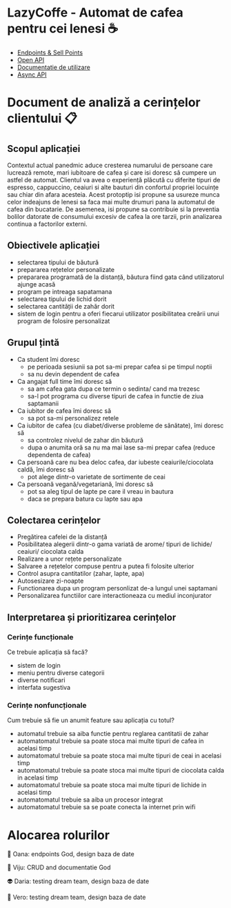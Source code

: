 # LazyCoffe - Automat de cafea pentru cei lenesi :coffee:
- [Endpoints & Sell Points](https://github.com/daria68/Smart-Coffe-Machine/blob/Stefania/Documents/Endpoints.md)
- [Open API](https://github.com/daria68/Smart-Coffe-Machine/blob/Stefania/Documents/OpenApi.yaml)
- [Documentatie de utilizare](https://github.com/daria68/Smart-Coffe-Machine/blob/Stefania/UtilizareDoc.md)
- [Async API]()

# Document de analiză a cerințelor clientului :clipboard:

## Scopul aplicației
Contextul actual panedmic aduce cresterea numarului de persoane care lucrează remote, mari iubitoare de cafea și care isi doresc să cumpere un astfel de automat. Clientul va avea o experiență plăcută cu diferite tipuri de espresso, cappuccino, ceaiuri si alte bauturi din confortul propriei locuințe sau chiar din afara acesteia. Acest protoptip isi propune sa usureze munca celor indeajuns de lenesi sa faca mai multe drumuri pana la automatul de cafea din bucatarie. De asemenea, isi propune sa contribuie si la preventia bolilor datorate de consumului excesiv de cafea la ore tarzii, prin analizarea continua a factorilor externi. 
 
## Obiectivele aplicației
- selectarea tipului de băutură 
- prepararea rețetelor personalizate
- prepararea programată de la distanță, băutura fiind gata când utilizatorul ajunge acasă
- program pe intreaga sapatamana
- selectarea tipului de lichid dorit
- selectarea cantității de zahăr dorit 
- sistem de login pentru a oferi fiecarui utilizator posibilitatea creării unui program de folosire personalizat

## Grupul țintă
- Ca student îmi doresc
  - pe perioada sesiunii sa pot sa-mi prepar cafea si pe timpul noptii
  - sa nu devin dependent de cafea
- Ca angajat full time îmi doresc să
  - sa am cafea gata dupa ce termin o sedinta/ cand ma trezesc
  - sa-l pot programa cu diverse tipuri de cafea in functie de ziua saptamanii
- Ca iubitor de cafea îmi doresc să
  - sa pot sa-mi personalizez retele
- Ca iubitor de cafea (cu diabet/diverse probleme de sănătate), îmi doresc să
  - sa controlez nivelul de zahar din băutură
  - dupa o anumita oră sa nu ma mai lase sa-mi prepar cafea (reduce dependenta de cafea) 
- Ca persoană care nu bea deloc cafea, dar iubeste ceaiurile/ciocolata caldă, îmi doresc să
  - pot alege dintr-o varietate de sortimente de ceai
- Ca persoană vegană/vegetariană, îmi doresc să
  - pot sa aleg tipul de lapte pe care il vreau in bautura
  - daca se prepara batura cu lapte sau apa

## Colectarea cerințelor
- Pregătirea cafelei de la distanță 
- Posibilitatea alegerii dintr-o gama variată de arome/ tipuri de lichide/ ceaiuri/ ciocolata calda
- Realizare a unor rețete personalizate 
- Salvaree a rețetelor compuse pentru a putea fi folosite ulterior
- Control asupra cantitatilor (zahar, lapte, apa)
- Autosesizare zi-noapte
- Functionarea dupa un program personlizat de-a lungul unei saptamani
- Personalizarea functiilor care interactioneaza cu mediul inconjurator

## Interpretarea și prioritizarea cerințelor 

### Cerințe funcționale
Ce trebuie aplicația să facă?

- sistem de login
- meniu pentru diverse categorii
- diverse notificari 
- interfata sugestiva
 
### Cerințe nonfuncționale
Cum trebuie să fie un anumit feature sau aplicația cu totul?

- automatul trebuie sa aiba functie pentru reglarea cantitatii de zahar
- automatomatul trebuie sa poate stoca mai multe tipuri de cafea in acelasi timp
-  automatomatul trebuie sa poate stoca mai multe tipuri de ceai in acelasi timp
- automatomatul trebuie sa poate stoca mai multe tipuri de ciocolata calda in acelasi timp
-  automatomatul trebuie sa poate stoca mai multe tipuri de lichide in acelasi timp
- automatomatul trebuie sa aiba un procesor integrat
- automatomatul trebuie sa se poate conecta la internet prin wifi

# Alocarea rolurilor
:ghost: Oana: endpoints God, design baza de date 

:space_invader: Viju: CRUD and documentatie God

:alien: Daria: testing dream team, design baza de date

:robot: Vero: testing dream team, design baza de date